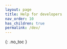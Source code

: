 ```yaml
---
layout: page
title: Help for developers
nav_order: 10
has_children: true
permalink: /dev/
---
```


{: .no_toc }